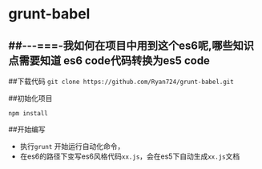 # grunt-babel
##---===-我如何在项目中用到这个es6呢,哪些知识点需要知道
es6 code代码转换为es5 code
-------------------------------------------------------
##下载代码
`git clone https://github.com/Ryan724/grunt-babel.git`

##初始化项目

`npm install`

##开始编写
- 执行`grunt` 开始运行自动化命令，
- 在es6的路径下变写es6风格代码`xx.js`，会在es5下自动生成`xx.js`文档
